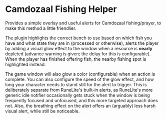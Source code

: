 # Camdozaal Fishing Helper
Provides a simple overlay and useful alerts for Camdozaal fishing/prayer, to make this method a little friendlier.

The plugin highlights the correct bench to use based on which fish you have and what state they are in (processed or otherwise), alerts the player by adding a visual glow effect to the window when a resource is **nearly** depleted (advance warning is given; the delay for this is configurable). When the player has finished offering fish, the nearby fishing spot is highlighted instead.

The game window will also glow a color (configurable) when an action is complete. You can also configure the speed of
the glow effect, and how long your character needs to stand still for the
alert to trigger. This is deliberately separate from RuneLite's built-in alerts, as RuneLite's more generic idle notifier occasionally gets stuck when the window is being frequently focused and unfocused, and this more targeted approach does not. Also, the breathing effect on the alert offers an (arguably) less harsh visual alert, while still be noticeable.
